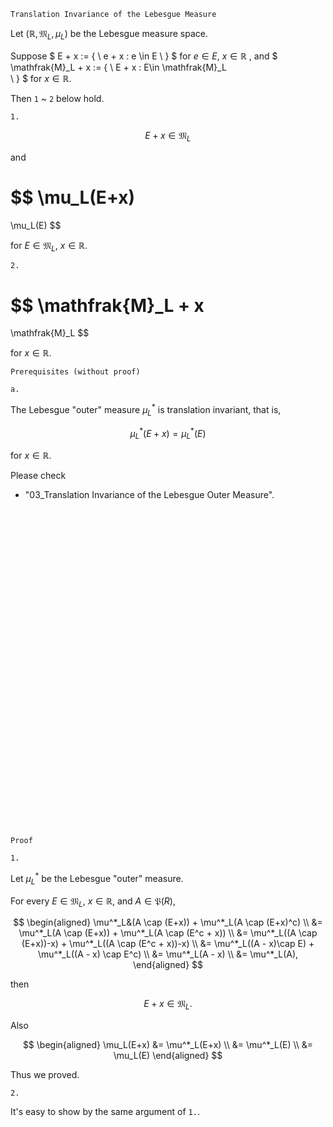 ```
Translation Invariance of the Lebesgue Measure
```

Let $(\mathbb{R}, \mathfrak{M}_L, \mu_L)$ be the Lebesgue measure space.

Suppose $
E + x
:=
\{ \ 
    e + x : e \in E
\ \}
$
for $e \in E$, $x \in \mathbb{R}$
, and 
$
\mathfrak{M}_L + x
:=
\{ \ 
    E + x : E\in \mathfrak{M}_L    
\ \}
$
for $x \in \mathbb{R}$.

Then `1` ~ `2` below hold.


`1.`


$$
E + x \in \mathfrak{M}_L
$$

and

$$
\mu_L(E+x)
=
\mu_L(E)
$$

for $E \in \mathfrak{M}_L$, $x\in\mathbb{R}$.


`2.`


$$
\mathfrak{M}_L + x
=
\mathfrak{M}_L
$$

for $x \in \mathbb{R}$.

```
Prerequisites (without proof)
```

`a.`

The Lebesgue "outer" measure $\mu^*_L$ is translation invariant,
that is,

$$
\mu^*_L(E+x) = \mu^*_L(E)
$$

for $x \in \mathbb{R}$.

Please check
- "03_Translation Invariance of the Lebesgue Outer Measure".

<br>
<br>
<br>
<br>
<br>
<br>
<br>
<br>
<br>
<br>
<br>
<br>
<br>
<br>
<br>
<br>
<br>
<br>
<br>
<br>
<br>
<br>
<br>
<br>
<br>
<br>
<br>
<br>
<br>
<br>


```
Proof
```

`1.`

Let $\mu^*_L$ be the Lebesgue "outer" measure.

For every $E\in \mathfrak{M}_L$, $x \in \mathbb{R}$, and $A\in\mathfrak{P}(R)$,

$$
\begin{aligned}
\mu^*_L&(A \cap (E+x))
+
\mu^*_L(A \cap (E+x)^c) \\
&=
\mu^*_L(A \cap (E+x))
+
\mu^*_L(A \cap (E^c + x)) \\
&=
\mu^*_L((A \cap (E+x))-x)
+
\mu^*_L((A \cap (E^c + x))-x) \\
&=
\mu^*_L((A - x)\cap E)
+
\mu^*_L((A - x) \cap E^c) \\
&=
\mu^*_L(A - x) \\
&=
\mu^*_L(A),
\end{aligned}
$$

then

$$
E + x \in \mathfrak{M}_L.
$$

Also

$$
\begin{aligned}
\mu_L(E+x)
&=
\mu^*_L(E+x) \\
&=
\mu^*_L(E) \\
&=
\mu_L(E) 
\end{aligned}
$$

Thus we proved.

`2.`

It's easy to show by the same argument of `1.`.


